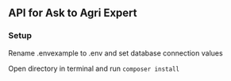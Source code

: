 ## API for Ask to Agri Expert

### Setup
Rename .envexample to .env and set database connection values

Open directory in terminal and run
```composer install```
